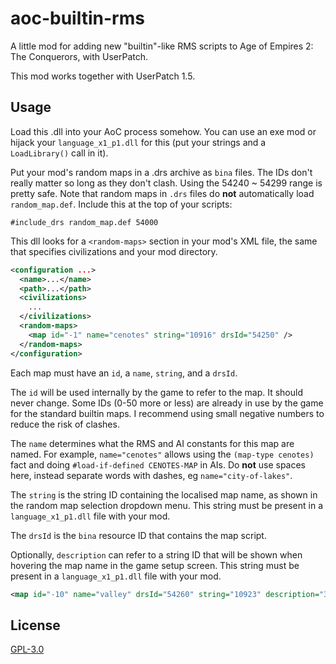 # aoc-builtin-rms

A little mod for adding new "builtin"-like RMS scripts to Age of Empires 2: The Conquerors, with UserPatch.

This mod works together with UserPatch 1.5.

## Usage

Load this .dll into your AoC process somehow. You can use an exe mod or hijack your `language_x1_p1.dll` for this (put your strings and a `LoadLibrary()` call in it).

Put your mod's random maps in a .drs archive as `bina` files. The IDs don't really matter so long as they don't clash. Using the 54240 ~ 54299 range is pretty safe. Note that random maps in `.drs` files do **not** automatically load `random_map.def`. Include this at the top of your scripts:

```
#include_drs random_map.def 54000
```

This dll looks for a `<random-maps>` section in your mod's XML file, the same that specifies civilizations and your mod directory.

```xml
<configuration ...>
  <name>...</name>
  <path>...</path>
  <civilizations>
    ...
  </civilizations>
  <random-maps>
    <map id="-1" name="cenotes" string="10916" drsId="54250" />
  </random-maps>
</configuration>
```

Each map must have an `id`, a `name`, `string`, and a `drsId`.

The `id` will be used internally by the game to refer to the map. It should never change. Some IDs (0-50 more or less) are already in use by the game for the standard builtin maps. I recommend using small negative numbers to reduce the risk of clashes.

The `name` determines what the RMS and AI constants for this map are named. For example, `name="cenotes"` allows using the `(map-type cenotes)` fact and doing `#load-if-defined CENOTES-MAP` in AIs. Do **not** use spaces here, instead separate words with dashes, eg `name="city-of-lakes"`.

The `string` is the string ID containing the localised map name, as shown in the random map selection dropdown menu. This string must be present in a `language_x1_p1.dll` file with your mod.

The `drsId` is the `bina` resource ID that contains the map script.

Optionally, `description` can refer to a string ID that will be shown when hovering the map name in the game setup screen. This string must be present in a `language_x1_p1.dll` file with your mod.
```xml
<map id="-10" name="valley" drsId="54260" string="10923" description="30155" />
```

## License

[GPL-3.0](./LICENSE.md)
